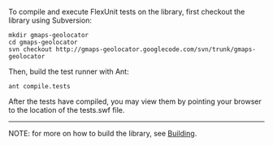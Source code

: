 To compile and execute FlexUnit tests on the library, first checkout the library using Subversion:
```
mkdir gmaps-geolocator
cd gmaps-geolocator
svn checkout http://gmaps-geolocator.googlecode.com/svn/trunk/gmaps-geolocator
```
Then, build the test runner with Ant:
```
ant compile.tests
```

After the tests have compiled, you may view them by pointing your browser to the location of the tests.swf file.


---

NOTE: for more on how to build the library, see [Building](Building.md).